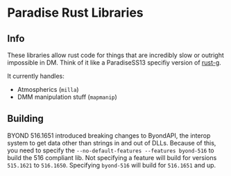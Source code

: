 # Paradise Rust Libraries

## Info

These libraries allow rust code for things that are incredibly slow or outright impossible in DM.
Think of it like a ParadiseSS13 specifiy version of [rust-g](https://github.com/tgstation/rust-g).

It currently handles:

- Atmospherics (`milla`)
- DMM manipulation stuff (`mapmanip`)

## Building

BYOND 516.1651 introduced breaking changes to ByondAPI, the interop system to get data other than strings in and out of DLLs.
Because of this, you need to specify the `--no-default-features --features byond-516` to build the 516 compliant lib. Not specifying a feature will build for versions `515.1621` to `516.1650`. Specifying `byond-516` will build for `516.1651` and up.
